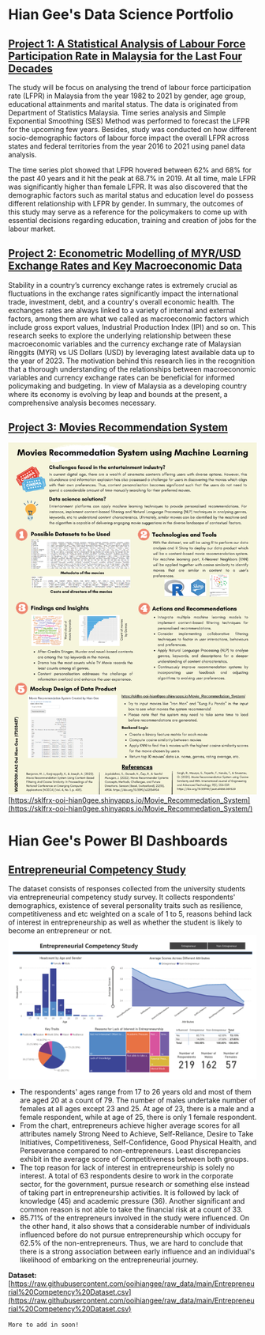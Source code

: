 # Hian Gee's Data Science Portfolio

## [Project 1: A Statistical Analysis of Labour Force Participation Rate in Malaysia for the Last Four Decades](https://github.com/ooihiangee/Data-Science-Projects/tree/main/Economic%20Modelling%20of%20MYR%20to%20USD%20Exchange%20Rates%20and%20Key%20Macroeconomic%20Factors)

The study will be focus on analysing the trend of labour force participation rate (LFPR) in Malaysia from the year 1982 to 2021 by gender, age group, educational attainments and marital status. The data is originated from Department of Statistics Malaysia. Time series analysis and Simple Exponential Smoothing (SES) Method was performed to forecast the LFPR for the upcoming few years. Besides, study was conducted on how different socio-demographic factors of labour force impact the overall LFPR across states and federal territories from the year 2016 to 2021 using panel data analysis. 

The time series plot showed that LFPR hovered between 62% and 68% for the past 40 years and it hit the peak at 68.7% in 2019. At all time, male LFPR was significantly higher than female LFPR. It was also discovered that the demographic factors such as marital status and education level do possess different relationship with LFPR by gender. In summary, the outcomes of this study may serve as a reference for the policymakers to come up with essential decisions regarding education, training and creation of jobs for the labour market.


## [Project 2: Econometric Modelling of MYR/USD Exchange Rates and Key Macroeconomic Data](https://colab.research.google.com/drive/13YJUUWhTPRoTUwjMGC2OA9Hx_1n4LtYQ?usp=sharing)

Stability in a country’s currency exchange rates is extremely crucial as fluctuations in the exchange rates significantly impact the international trade, investment, debt, and a country's overall economic health. The exchanges rates are always linked to a variety of internal and external factors, among them are what we called as macroeconomic factors which include gross export values, Industrial Production Index (IPI) and so on. This research seeks to explore the underlying relationship between these macroeconomic variables and the currency exchange rate of Malaysian Ringgits (MYR) vs US Dollars (USD) by leveraging latest available data up to the year of 2023. The motivation behind this research lies in the recognition that a thorough understanding of the relationships between macroeconomic variables and currency exchange rates can be beneficial for informed policymaking and budgeting. In view of Malaysia as a developing country where its economy is evolving by leap and bounds at the present, a comprehensive analysis becomes necessary.


## [Project 3: Movies Recommendation System](https://github.com/ooihiangee/Data-Science-Projects/tree/main/Movie%20Recommendation%20System)
![Movie Recommendation System using R](https://raw.githubusercontent.com/ooihiangee/Data-Science-Projects/main/Movie%20Recommendation%20System/Movie%20Recommendation%20System.png)
[https://sklfrx-ooi-hian0gee.shinyapps.io/Movie_Recommedation_System](https://sklfrx-ooi-hian0gee.shinyapps.io/Movie_Recommedation_System/)

# Hian Gee's Power BI Dashboards

## [Entrepreneurial Competency Study](https://app.powerbi.com/groups/me/reports/1515d8b6-1efb-417a-ab6a-50bffe05a2ba/ReportSection?experience=power-bi)
The dataset consists of responses collected from the university students via entrepreneurial competency study survey. It collects respondents' demographics, existence of several personality traits such as resilience, competitiveness and etc weighted on a scale of 1 to 5, reasons behind lack of interest in entrepreneurship as well as whether the student is likely to become an entrepreneur or not.
![Entrepreneurial Competency Study Dashboard](https://raw.githubusercontent.com/ooihiangee/Data-Science-Projects/main/BI%20dashboards/Entrepreneurial%20Competency.png)

* The respondents' ages range from 17 to 26 years old and most of them are aged 20 at a count of 79. The number of males undertake number of females at all ages except 23 and 25. At age of 23, there is a male and a female respondent, while at age of 25, there is only 1 female respondent.
* From the chart, entrepreneurs achieve higher average scores for all attributes namely Strong Need to Achieve, Self-Reliance, Desire to Take Initiatives, Competitiveness, Self-Confidence, Good Physical Health, and Perseverance compared to non-entrepreneurs. Least discrepancies exhibit in the average score of Competitiveness between both groups.
* The top reason for lack of interest in entrepreneurship is solely no interest. A total of 63 respondents desire to work in the corporate sector, for the government, pursue research or something else instead of taking part in entrepreneurship activities. It is followed by lack of knowledge (45) and academic pressure (36). Another significant and common reason is not able to take the financial risk at a count of 33.
* 85.71% of the entrepreneurs involved in the study were influenced. On the other hand, it also shows that a considerable number of individuals influenced before do not pursue entrepreneurship which occupy for 62.5% of the non-entrepreneurs. Thus, we are hard to conclude that there is a strong association between early influence and an individual's likelihood of embarking on the entrepreneurial journey.

**Dataset:** [https://raw.githubusercontent.com/ooihiangee/raw_data/main/Entrepreneurial%20Competency%20Dataset.csv](https://raw.githubusercontent.com/ooihiangee/raw_data/main/Entrepreneurial%20Competency%20Dataset.csv)

`More to add in soon!`

